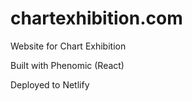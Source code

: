 # chartexhibition.com
Website for Chart Exhibition

Built with Phenomic (React)

Deployed to Netlify
